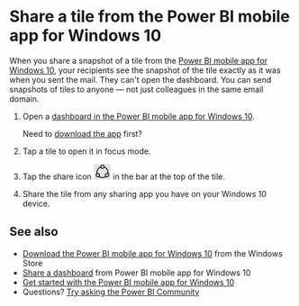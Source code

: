 <properties 
   pageTitle="Share a tile from the Power BI mobile app for Windows 10"
   description="Learn how to share snapshots of tiles from the Power BI mobile app for Windows 10. You can share snapshots of tiles with anyone, not just your colleagues."
   services="powerbi" 
   documentationCenter="" 
   authors="maggiesMSFT" 
   manager="erikre" 
   backup=""
   editor=""
   tags=""
   qualityFocus="no"
   qualityDate=""/>
 
<tags
   ms.service="powerbi"
   ms.devlang="NA"
   ms.topic="article"
   ms.tgt_pltfrm="NA"
   ms.workload="powerbi"
   ms.date="01/06/2017"
   ms.author="maggies"/>
# Share a tile from the Power BI mobile app for Windows 10

When you share a snapshot of a tile from the [Power BI mobile app for Windows 10](powerbi-mobile-win10phone-app-get-started.md), your recipients see the snapshot of the tile exactly as it was when you sent the mail. They can't open the dashboard. You can send snapshots of tiles to anyone — not just colleagues in the same email domain.

1. Open a [dashboard in the Power BI mobile app for Windows 10](powerbi-mobile-dashboards-in-the-win10phone-app.md).

	Need to [download the app](http://go.microsoft.com/fwlink/?LinkID=526478) first?

2. Tap a tile to open it in focus mode.

3. Tap the share icon ![](media/powerbi-mobile-share-a-tile-from-the-win10phone-app/PBI_Win10Ph_ShareIcon.png) in the bar at the top of the tile.

5. Share the tile from any sharing app you have on your Windows 10 device.

## See also

- [Download the Power BI mobile app for Windows 10](http://go.microsoft.com/fwlink/?LinkID=526478) from the Windows Store  
- [Share a dashboard](powerbi-mobile-share-a-dashboard-from-the-win10phone-app.md) from Power BI mobile app for Windows 10  
- [Get started with the Power BI mobile app for Windows 10](powerbi-mobile-win10phone-app-get-started.md)  
- Questions? [Try asking the Power BI Community](http://community.powerbi.com/)


